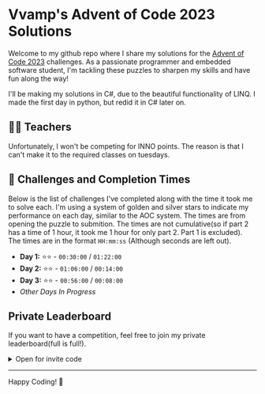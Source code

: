 # Vvamp's Advent of Code 2023 Solutions

Welcome to my github repo where I share my solutions for the [Advent of Code 2023](https://adventofcode.com/2023) challenges. As a passionate programmer and embedded software student, I'm tackling these puzzles to sharpen my skills and have fun along the way!

I'll be making my solutions in C#, due to the beautiful functionality of LINQ.
I made the first day in python, but redid it in C# later on.

## 👨‍🏫 Teachers

Unfortunately, I won't be competing for INNO points. The reason is that I can't make it to the required classes on tuesdays.

## 🌟 Challenges and Completion Times

Below is the list of challenges I've completed along with the time it took me to solve each. I'm using a system of golden and silver stars to indicate my performance on each day, similar to the AOC system.
The times are from opening the puzzle to submition. The times are not cumulative(so if part 2 has a time of 1 hour, it took me 1 hour for only part 2. Part 1 is excluded).
The times are in the format `HH:mm:ss` (Although seconds are left out).

- **Day 1:** ⭐⭐ - `00:30:00` / `01:22:00`
- **Day 2:** ⭐⭐ - `01:06:00` / `00:14:00`
- **Day 3:** ⭐⭐ - `00:56:00` / `00:08:00`
- _Other Days In Progress_

## Private Leaderboard

If you want to have a competition, feel free to join my private leaderboard(full is full!).

<details>
  <summary>Open for invite code</summary>

```Python
# Leaderboard Invite Code: 1016489-968fe61d
```

</details>

---

Happy Coding! 🎄

